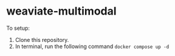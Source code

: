 # weaviate-multimodal

To setup:
1. Clone this repository.
2. In terminal, run the following command `docker compose up -d`